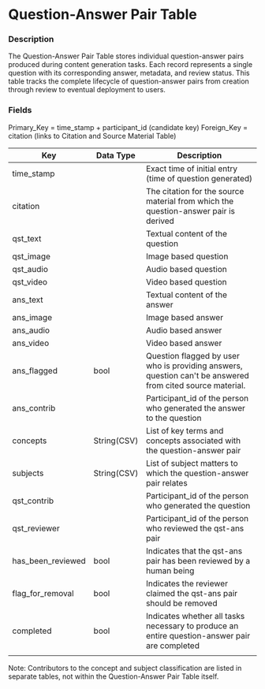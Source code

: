 # Question-Answer Pair Table

### Description
The Question-Answer Pair Table stores individual question-answer pairs produced during content generation tasks. Each record represents a single question with its corresponding answer, metadata, and review status. This table tracks the complete lifecycle of question-answer pairs from creation through review to eventual deployment to users.

### Fields
Primary_Key = time_stamp + participant_id (candidate key) 
Foreign_Key = citation (links to Citation and Source Material Table)

| Key               | Data Type   | Description                                                                                               |
| ----------------- | ----------- | --------------------------------------------------------------------------------------------------------- |
| time_stamp        |             | Exact time of initial entry (time of question generated)                                                  |
| citation          |             | The citation for the source material from which the question-answer pair is derived                       |
| qst_text          |             | Textual content of the question                                                                           |
| qst_image         |             | Image based question                                                                                      |
| qst_audio         |             | Audio based question                                                                                      |
| qst_video         |             | Video based question                                                                                      |
| ans_text          |             | Textual content of the answer                                                                             |
| ans_image         |             | Image based answer                                                                                        |
| ans_audio         |             | Audio based answer                                                                                        |
| ans_video         |             | Video based answer                                                                                        |
| ans_flagged       | bool        | Question flagged by user who is providing answers, question can't be answered from cited source material. |
| ans_contrib       |             | Participant_id of the person who generated the answer to the question                                     |
| concepts          | String(CSV) | List of key terms and concepts associated with the question-answer pair                                   |
| subjects          | String(CSV) | List of subject matters to which the question-answer pair relates                                         |
| qst_contrib       |             | Participant_id of the person who generated the question                                                   |
| qst_reviewer      |             | Participant_id of the person who reviewed the qst-ans pair                                                |
| has_been_reviewed | bool        | Indicates that the qst-ans pair has been reviewed by a human being                                        |
| flag_for_removal  | bool        | Indicates the reviewer claimed the qst-ans pair should be removed                                         |
| completed         | bool        | Indicates whether all tasks necessary to produce an entire question-answer pair are completed             |
|                   |             |                                                                                                           |

Note: Contributors to the concept and subject classification are listed in separate tables, not within the Question-Answer Pair Table itself.